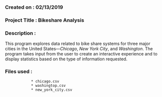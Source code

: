 ### Created on : 02/13/2019


### Project Title : Bikeshare Analysis


### Description :
This program explores data related to bike share systems for three major cities
in the United States—*Chicago*, *New York City*, and *Washington*. The program takes
input from the user to create an interactive experience and to display
statistics based on the type of information requested.                                                                                                                         


### Files used :
                * chicago.csv
                * washingtop.csv
                * new_york_city.csv
